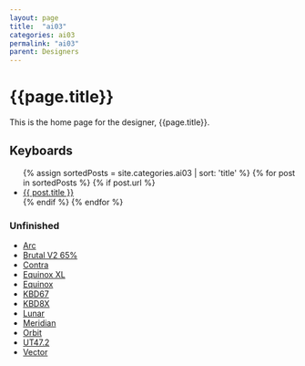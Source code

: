 ```yaml
---
layout: page
title:  "ai03"
categories: ai03
permalink: "ai03"
parent: Designers
---
```

# {{page.title}}
This is the home page for the designer, {{page.title}}.

## Keyboards

<ul>
  {% assign sortedPosts = site.categories.ai03 | sort: 'title' %}
    {% for post in sortedPosts %}
      {% if post.url %}
        <li><a href="{{ post.url }}">{{ post.title }}</a></li>
      {% endif %}
    {% endfor %}
</ul>

### Unfinished

- [Arc](/ai03/arc)
- [Brutal V2 65%](/ai03/brutal-v2-65)
- [Contra](/ai03/contra)
- [Equinox XL](/ion/equinox-xl)
- [Equinox](/ion/equinox)
- [KBD67](/kbdfans/kbd67)
- [KBD8X](/kbdfans/kbd8x)
- [Lunar](/ai03/lunar)
- [Meridian](/ai03/meridian)
- [Orbit](/ai03/orbit)
- [UT47.2](/ai03/ut47-2)
- [Vector](/ai03/vector)
